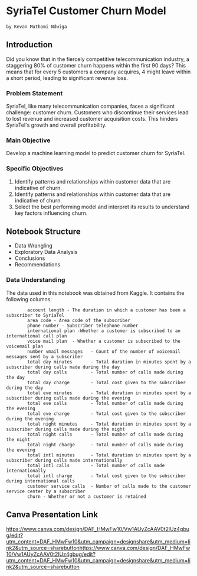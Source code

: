 # SyriaTel Customer Churn Model
    by Kevan Muthomi Ndwiga
## Introduction
Did you know that in the fiercely competitive telecommunication industry, a staggering 80% of customer churn happens within the first 90 days?  This means that for every 5 customers a company acquires, 4 might leave within a short period, leading to significant revenue loss.

### Problem Statement
SyriaTel, like many telecommunication companies, faces a significant challenge: customer churn. Customers who discontinue their services lead to lost revenue and increased customer acquisition costs. This hinders SyriaTel's growth and overall profitability.

### Main Objective
Develop a machine learning model to predict customer churn for SyriaTel.

### Specific Objectives
  1. Identify patterns and relationships within customer data that are indicative of churn.
  2. Identify patterns and relationships within customer data that are indicative of churn.
  3. Select the best performing model and interpret its results to understand key factors influencing churn.

## Notebook Structure
- Data Wrangling
- Exploratory Data Analysis
- Conclusions
- Recommendations

### Data Understanding
The data used in this notebook was obtained from Kaggle. It contains the following columns:
            
            account length - The duration in which a customer has been a subscriber to SyriaTel            
            area code - Area code of the subscriber        
            phone number - Subscriber telephone number              
            international plan -Whether a customer is subscribed to an international call plan
            voice mail plan  - Whether a customer is subscribed to the voicemail plan
            number vmail messages   - Count of the number of voicemail messages sent by a subscriber
            total day minutes       - Total duration in minutes spent by a subscriber during calls made during the day 
            total day calls         - Total number of calls made during the day
            total day charge        - Total cost given to the subscriber during the day
            total eve minutes       - Total duration in minutes spent by a subscriber during calls made during the evening
            total eve calls         - Total number of calls made during the evening
            total eve charge        - Total cost given to the subscriber during the evening
            total night minutes     - Total duration in minutes spent by a subscriber during calls made during the night
            total night calls       - Total number of calls made during the night 
            total night charge      - Total number of calls made during the evening
            total intl minutes      - Total duration in minutes spent by a subscriber during calls made internationally
            total intl calls        - Total number of calls made internationally
            total intl charge       - Total cost given to the subscriber during international calls
            customer service calls  - Number of calls made to the customer service center by a subscriber
            churn - Whether or not a customer is retained

 









## Canva Presentation Link
https://www.canva.com/design/DAF_HMwFw10/Vw1AUyZcAAV0t2lUz4gbug/edit?utm_content=DAF_HMwFw10&utm_campaign=designshare&utm_medium=link2&utm_source=sharebuttonhttps://www.canva.com/design/DAF_HMwFw10/Vw1AUyZcAAV0t2lUz4gbug/edit?utm_content=DAF_HMwFw10&utm_campaign=designshare&utm_medium=link2&utm_source=sharebutton
